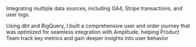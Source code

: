 Integrating multiple data sources, including GA4, Stripe transactions, and user logs. 

Using dbt and BigQuery, I built a comprehensive user and order journey that was optimized for seamless integration with Amplitude, helping Product Team track key metrics and gain deeper insights into user behavior
